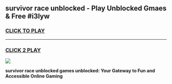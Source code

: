 
## survivor race unblocked - Play Unblocked Gmaes & Free #i3lyw
<h3>
<a href="https://news.freeplayer.one?title=survivor_race_unblocked&ref=26F">CLICK TO PLAY</a></h3>
<hr>

<h3>
<a href="https://news.freeplayer.one?title=survivor_race_unblocked&ref=26F">CLICK 2 PLAY</a>
  
</h3>

<a href="https://news.freeplayer.one?title=survivor_race_unblocked&ref=26F/"><img src="https://clearcache.store/games.png"></a>


**survivor race unblocked games unblocked: Your Gateway to Fun and Accessible Online Gaming**
